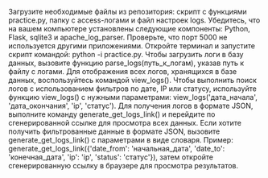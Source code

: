 
Загрузите необходимые файлы из репозитория: скрипт с функциями practice.py, папку с access-логами и файл настроек logs.
Убедитесь, что на вашем компьютере установлены следующие компоненты: Python, Flask, sqlite3 и apache_log_parser.
Проверьте, что порт 5000 не используется другими приложениями.
Откройте терминал и запустите скрипт командой: python -i practice.py.
Чтобы загрузить логи в базу данных, вызовите функцию parse_logs(путь_к_логам), указав путь к файлу с логами.
Для отображения всех логов, хранящихся в базе данных, воспользуйтесь командой view_logs().
Чтобы выполнить поиск логов с использованием фильтров по дате, IP или статусу, используйте функцию view_logs() с нужными параметрами: view_logs('дата_начала', 'дата_окончания', 'ip', 'статус').
Для получения логов в формате JSON, выполните команду generate_get_logs_link() и перейдите по сгенерированной ссылке для просмотра всех данных.
Если хотите получить фильтрованные данные в формате JSON, вызовите generate_get_logs_link() с параметрами в виде словаря. Пример: generate_get_logs_link({'date_from': 'начальная_дата', 'date_to': 'конечная_дата', 'ip': 'ip', 'status': 'статус'}), затем откройте сгенерированную ссылку в браузере для просмотра результатов.
